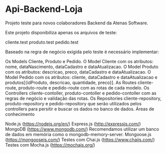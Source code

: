 # Api-Backend-Loja


Projeto teste para novos colaboradores Backend da Atenas Software.


Este projeto disponibiliza apenas os arquivos de teste:

cliente.test
produto.test
pedido.test

Baseado na regra de negócio exigida pelo teste é necessário implementar:

Os Models Cliente, Produto e Pedido.
O Model Cliente com os atributos: nome, dataNascimento, dataCadastro e dataAtualizacao.
O Model Produto com os atributos: descricao, preco, dataCadastro e dataAtualizacao.
O Model Pedido com os atributos: cliente, dataCadastro e dataAtualizacao e produtos[{idProduto, descricao, quantidade, preco}].
As Routes cliente-route, produto-route e pedido-route com as rotas de cada modelo.
Os Controllers cliente-contoller, produto-contoller e pedido-contoller com as regras de negócio e validação das rotas.
Os Repositories cliente-repository, produto-repository e pedido-repository que serão utilizados pelos controllers para persitir e buscar os dados no banco de dados.
Áreas de conhecimento



Node.js (https://nodejs.org/en/)
Express.js (http://expressjs.com/)
MongoDB (https://www.mongodb.com/)
Recomendamos utilizar um banco de dados em memória como o mongodb-memory-server.
Mongoose.js (https://mongoosejs.com/)
Testes com Chai.js (https://www.chaijs.com/)
Testes com Mocha.js (https://mochajs.org/)
